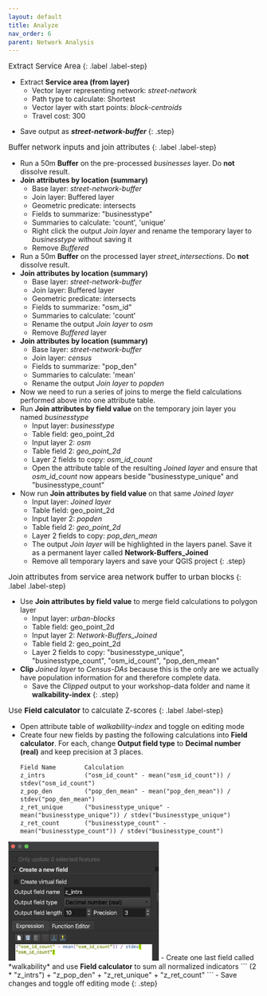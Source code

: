 ```yaml
---
layout: default
title: Analyze
nav_order: 6
parent: Network Analysis
---
```


<span style="font-size:15px;"> Extract Service Area
</span> 
{: .label .label-step} 
- Extract **Service area (from layer)**
  * Vector layer representing network: *street-network*
  * Path type to calculate: Shortest
  * Vector layer with start points: *block-centroids*
  * Travel cost: 300 
* Save output as ***street-network-buffer*** 
{: .step}

<span style="font-size:15px;"> Buffer network inputs and join attributes
</span>
{: .label .label-step} 
- Run a 50m **Buffer** on the pre-processed *businesses* layer. Do **not** dissolve result. 
- **Join attributes by location (summary)** 
  * Base layer: *street-network-buffer*
  * Join layer: Buffered layer
  * Geometric predicate: intersects
  * Fields to summarize: "businesstype"
  * Summaries to calculate: 'count', 'unique'
  * Right click the output *Join layer* and rename the temporary layer to *businesstype* without saving it
  * Remove *Buffered*
- Run a 50m **Buffer** on the processed layer *street_intersections*. Do **not** dissolve result. 
- **Join attributes by location (summary)** 
  * Base layer:  *street-network-buffer*
  * Join layer: Buffered layer
  * Geometric predicate: intersects
  * Fields to summarize: "osm_id"
  * Summaries to calculate: 'count'   
  * Rename the output *Join layer* to *osm*
  * Remove *Buffered* layer   
- **Join attributes by location (summary)** 
  * Base layer: *street-network-buffer*
  * Join layer: *census*
  * Fields to summarize: "pop_den"
  * Summaries to calculate: 'mean'
  * Rename the output *Join layer* to *popden*
- Now we need to run a series of joins to merge the field calculations performed above into one attribute table.
- Run **Join attributes by field value** on the temporary join layer you named *businesstype* 
  * Input layer: *businesstype*
  * Table field: geo_point_2d
  * Input layer 2: *osm*
  * Table field 2: *geo_point_2d*
  * Layer 2 fields to copy: *osm_id_count*
  * Open the attribute table of the resulting *Joined layer* and ensure that *osm_id_count* now appears beside "businesstype_unique" and "businesstype_count"
- Now run **Join attributes by field value** on that same *Joined layer* 
  * Input layer: *Joined layer*
  * Table field: geo_point_2d
  * Input layer 2: *popden*
  * Table field 2: *geo_point_2d*
  * Layer 2 fields to copy: *pop_den_mean*
  * The output *Join layer* will be highlighted in the layers panel. Save it as a permanent layer called **Network-Buffers_Joined**
  * Remove all temporary layers and save your QGIS project
{: .step}


<span style="font-size:15px;"> Join attributes from service area network buffer to urban blocks</span> 
{: .label .label-step}
- Use **Join attributes by field value** to merge field calculations to polygon layer
  * Input layer: *urban-blocks*
  * Table field: geo_point_2d
  * Input layer 2: *Network-Buffers_Joined*
  * Table field 2: geo_point_2d
  * Layer 2 fields to copy: "businesstype_unique", "businesstype_count", "osm_id_count", "pop_den_mean"
- **Clip** *Joined layer* to *Census-DAs* because this is the only are we actually have population information for and therefore complete data. 
  * Save the *Clipped* output to your workshop-data folder and name it **walkability-index** 
{: .step}

<span style="font-size:15px;"> Use <b>Field calculator</b> to calculate Z-scores 
</span> 
{: .label .label-step}
- Open attribute table of *walkability-index* and toggle on editing mode
- Create four new fields by pasting the following calculations into **Field calculator**. For each, change **Output field type** to **Decimal number (real)** and keep precision at 3 places. 
  ```
  Field Name        Calculation
  z_intrs           ("osm_id_count" - mean("osm_id_count")) / stdev("osm_id_count")
  z_pop_den         ("pop_den_mean" - mean("pop_den_mean")) / stdev("pop_den_mean")
  z_ret_unique      ("businesstype_unique" - mean("businesstype_unique")) / stdev("businesstype_unique")
  z_ret_count       ("businesstype_count" - mean("businesstype_count")) / stdev("businesstype_count")
  ```
<img src="./images/field-calculator_20230608.jpg" style="width:60%">
- Create one last field called *walkability* and use <b>Field calculator</b> to sum all normalized indicators
  ```
  (2 * "z_intrs") + "z_pop_den" + "z_ret_unique" + "z_ret_count"
  ```
- Save changes and toggle off editing mode
{: .step}